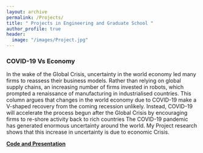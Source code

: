 ```yaml
---
layout: archive
permalink: /Projects/
title: " Projects in Engineering and Graduate School "
author_profile: true
header:
  image: "/images/Project.jpg"
---
```


### COVID-19 Vs Economy
In the wake of the Global Crisis, uncertainty in the world economy led many firms to reassess their business models. Rather than relying on global supply chains, an increasing number of firms invested in robots, which prompted a renaissance of manufacturing in industrialised countries. This column argues that changes in the world economy due to COVID-19 make a V-shaped recovery from the coming recession unlikely. Instead, COVID-19 will accelerate the process begun after the Global Crisis by encouraging firms to re-shore activity back to rich countries
The COVID-19 pandemic has generated enormous uncertainty around the world. My Project research shows that this increase in uncertainty is due to economic Crisis.

[**Code and Presentation**](https://github.com/Abhishek6055/Corona-Virus-Vs-Economy)
